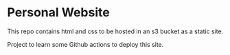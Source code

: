 # Personal Website

This repo contains html and css to be hosted in an s3 bucket as a static site.

Project to learn some Github actions to deploy this site.